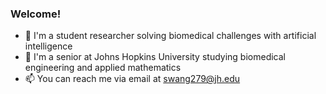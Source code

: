 ### Welcome!
- 🔭 I'm a student researcher solving biomedical challenges with artificial intelligence
- 🌱 I'm a senior at Johns Hopkins University studying biomedical engineering and applied mathematics
- 📫 You can reach me via email at swang279@jh.edu

<!--
**nathanwangai/nathanwangai** is a ✨ _special_ ✨ repository because its `README.md` (this file) appears on your GitHub profile.

Here are some ideas to get you started:

- 🔭 I’m currently working on ...
- 🌱 I’m currently learning ...
- 👯 I’m looking to collaborate on ...
- 🤔 I’m looking for help with ...
- 💬 Ask me about ...
- 📫 How to reach me: ...
- 😄 Pronouns: ...
- ⚡ Fun fact: ...
-->
